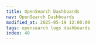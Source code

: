 ```yaml
---
title: OpenSearch Dashboards
nav: OpenSearch Dashboards
modified_at: 2025-05-19 12:00:00
tags: opensearch logs dashboards
index: 40
---
```




